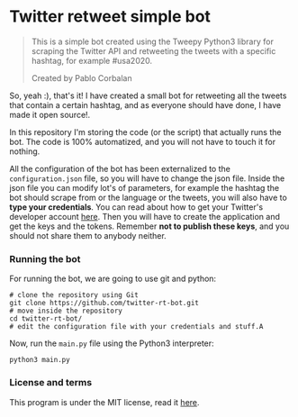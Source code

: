 # Twitter retweet simple bot
> This is a simple bot created using the Tweepy Python3 library for scraping the Twitter
> API and retweeting the tweets with a specific hashtag, for example #usa2020.
> 
> Created by Pablo Corbalan

So, yeah :), that's it! I have created a small bot for retweeting all the tweets that contain a certain hashtag, and as
everyone should have done, I have made it open source!.

In this repository I'm storing the code (or the script) that actually runs the bot. The code is 100% automatized, and you
will not have to touch it for nothing.

All the configuration of the bot has been externalized to the `configuration.json` file, so you will have to change the 
json file. Inside the json file you can modify lot's of parameters, for example the hashtag the bot should scrape 
from or the language or the tweets, you will also have to **type your credentials**. You can read about how to get your 
Twitter's developer account [here](https://developer.twitter.com/en). Then you will have to create the application and
get the keys and the tokens. Remember **not to publish these keys**, and you should not share them to anybody neither.

### Running the bot
For running the bot, we are going to use git and python:
```shell
# clone the repository using Git
git clone https://github.com/twitter-rt-bot.git
# move inside the repository
cd twitter-rt-bot/
# edit the configuration file with your credentials and stuff.A
```
Now, run the `main.py` file using the Python3 interpreter:
```shell
python3 main.py
```
### License and terms
This program is under the MIT license, read it [here](LICENSE).
